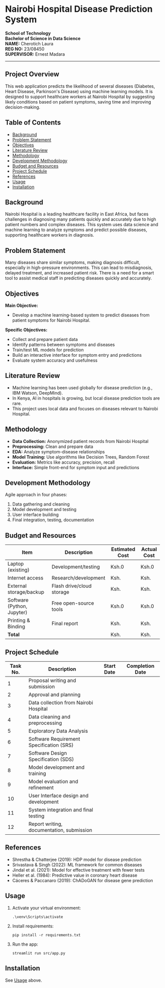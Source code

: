 # Nairobi Hospital Disease Prediction System

**School of Technology**  
**Bachelor of Science in Data Science**  
**NAME:** Cherotich Laura  
**REG NO:** 23/08450  
**SUPERVISOR:** Ernest Madara

---

## Project Overview
This web application predicts the likelihood of several diseases (Diabetes, Heart Disease, Parkinson's Disease) using machine learning models. It is designed to support healthcare workers at Nairobi Hospital by suggesting likely conditions based on patient symptoms, saving time and improving decision-making.

## Table of Contents
- [Background](#background)
- [Problem Statement](#problem-statement)
- [Objectives](#objectives)
- [Literature Review](#literature-review)
- [Methodology](#methodology)
- [Development Methodology](#development-methodology)
- [Budget and Resources](#budget-and-resources)
- [Project Schedule](#project-schedule)
- [References](#references)
- [Usage](#usage)
- [Installation](#installation)

## Background
Nairobi Hospital is a leading healthcare facility in East Africa, but faces challenges in diagnosing many patients quickly and accurately due to high patient numbers and complex diseases. This system uses data science and machine learning to analyze symptoms and predict possible diseases, supporting healthcare workers in diagnosis.

## Problem Statement
Many diseases share similar symptoms, making diagnosis difficult, especially in high-pressure environments. This can lead to misdiagnosis, delayed treatment, and increased patient risk. There is a need for a smart tool to assist medical staff in predicting diseases quickly and accurately.

## Objectives
**Main Objective:**
- Develop a machine learning-based system to predict diseases from patient symptoms for Nairobi Hospital.

**Specific Objectives:**
- Collect and prepare patient data
- Identify patterns between symptoms and diseases
- Train/test ML models for prediction
- Build an interactive interface for symptom entry and predictions
- Evaluate system accuracy and usefulness

## Literature Review
- Machine learning has been used globally for disease prediction (e.g., IBM Watson, DeepMind).
- In Kenya, AI in hospitals is growing, but local disease prediction tools are rare.
- This project uses local data and focuses on diseases relevant to Nairobi Hospital.

## Methodology
- **Data Collection:** Anonymized patient records from Nairobi Hospital
- **Preprocessing:** Clean and prepare data
- **EDA:** Analyze symptom-disease relationships
- **Model Training:** Use algorithms like Decision Trees, Random Forest
- **Evaluation:** Metrics like accuracy, precision, recall
- **Interface:** Simple front-end for symptom input and predictions

## Development Methodology
Agile approach in four phases:
1. Data gathering and cleaning
2. Model development and testing
3. User interface building
4. Final integration, testing, documentation

## Budget and Resources
| Item                      | Description                  | Estimated Cost | Actual Cost |
|---------------------------|------------------------------|---------------|-------------|
| Laptop (existing)         | Development/testing          | Ksh.0         | Ksh.0       |
| Internet access           | Research/development         | Ksh.          | Ksh.        |
| External storage/backup   | Flash drive/cloud storage    | Ksh.          | Ksh.        |
| Software (Python, Jupyter)| Free open-source tools       | Ksh.0         | Ksh.0       |
| Printing & Binding        | Final report                 | Ksh.          | Ksh.        |
| **Total**                 |                              | Ksh.          | Ksh.        |

## Project Schedule
| Task No. | Description                              | Start Date | Completion Date |
|----------|------------------------------------------|------------|-----------------|
| 1        | Proposal writing and submission           |            |                 |
| 2        | Approval and planning                    |            |                 |
| 3        | Data collection from Nairobi Hospital     |            |                 |
| 4        | Data cleaning and preprocessing          |            |                 |
| 5        | Exploratory Data Analysis                |            |                 |
| 6        | Software Requirement Specification (SRS) |            |                 |
| 7        | Software Design Specification (SDS)      |            |                 |
| 8        | Model development and training           |            |                 |
| 9        | Model evaluation and refinement          |            |                 |
| 10       | User Interface design and development    |            |                 |
| 11       | System integration and final testing     |            |                 |
| 12       | Report writing, documentation, submission|            |                 |

## References
- Shrestha & Chatterjee (2019): HDP model for disease prediction
- Srivastava & Singh (2022): ML framework for common diseases
- Jindal et al. (2021): Model for effective treatment with fewer tests
- Heller et al. (1984): Predictive value in coronary heart disease
- Cáceres & Paccanaro (2019): ChADoGAN for disease gene prediction

## Usage
1. Activate your virtual environment:
   ```
   .\venv\Scripts\activate
   ```
2. Install requirements:
   ```
   pip install -r requirements.txt
   ```
3. Run the app:
   ```
   streamlit run src/app.py
   ```

## Installation
See [Usage](#usage) above.


